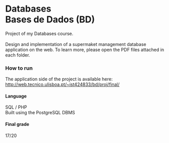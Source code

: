 # Databases <br> Bases de Dados (BD)
Project of my Databases course. <br><br>
Design and implementation of a supermaket management database application on the web. To learn more, please open the PDF files attached in each folder.

### How to run
The application side of the project is available here: http://web.tecnico.ulisboa.pt/~ist424833/bd/proj/final/

#### Language
SQL / PHP<br>
Built using the PostgreSQL DBMS

#### Final grade
17/20
